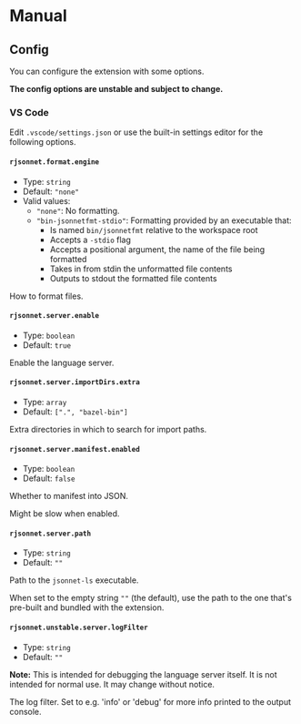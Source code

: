 # Manual

## Config

You can configure the extension with some options.

**The config options are unstable and subject to change.**

### VS Code

Edit `.vscode/settings.json` or use the built-in settings editor for the following options.

<!-- @begin vscode-config -->

#### `rjsonnet.format.engine`

- Type: `string`
- Default: `"none"`
- Valid values:
  - `"none"`: No formatting.
  - `"bin-jsonnetfmt-stdio"`: Formatting provided by an executable that:
    - Is named `bin/jsonnetfmt` relative to the workspace root
    - Accepts a `-stdio` flag
    - Accepts a positional argument, the name of the file being formatted
    - Takes in from stdin the unformatted file contents
    - Outputs to stdout the formatted file contents

How to format files.

#### `rjsonnet.server.enable`

- Type: `boolean`
- Default: `true`

Enable the language server.

#### `rjsonnet.server.importDirs.extra`

- Type: `array`
- Default: `[".", "bazel-bin"]`

Extra directories in which to search for import paths.

#### `rjsonnet.server.manifest.enabled`

- Type: `boolean`
- Default: `false`

Whether to manifest into JSON.

Might be slow when enabled.

#### `rjsonnet.server.path`

- Type: `string`
- Default: `""`

Path to the `jsonnet-ls` executable.

When set to the empty string `""` (the default), use the path to the one that's pre-built and bundled with the extension.

#### `rjsonnet.unstable.server.logFilter`

- Type: `string`
- Default: `""`

**Note:** This is intended for debugging the language server itself. It is not intended for normal use. It may change without notice.

The log filter. Set to e.g. 'info' or 'debug' for more info printed to the output console.

<!-- @end vscode-config -->
